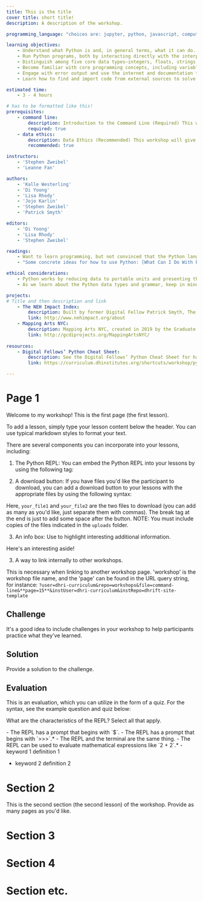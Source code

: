 ```yaml
---
title: This is the title
cover title: short title!
description: A description of the workshop.

programming_language: "choices are: jupyter, python, javascript, computer (for command line), or none"

learning objectives:
    - Understand what Python is and, in general terms, what it can do.
    - Run Python programs, both by interacting directly with the interpreter and by preparing and running scripts.
    - Distinguish among five core data types—integers, floats, strings, booleans, and lists.
    - Become familiar with core programming concepts, including variables, loops, and conditionals.
    - Engage with error output and use the internet and documentation to independently research language features.
    - Learn how to find and import code from external sources to solve more complex problems.

estimated time:
    - 3 - 4 hours

# has to be formatted like this!
prerequisites: 
    - command line: 
        description: Introduction to the Command Line (Required) This workshop makes reference to concepts from the Command Line workshop, and having basic knowledge about how to use the command line will be central for anyone who wants to learn about programming with Python.
        required: true
    - data ethics: 
        description: Data Ethics (Recommended) This workshop will give you a basis for thinking through the ethical considerations of your programming projects.
        recommended: true

instructors: 
    - 'Stephen Zweibel'
    - 'Leanne Fan'

authors:
    - 'Kalle Westerling'
    - 'Di Yoong'
    - 'Lisa Rhody'
    - 'Jojo Karlin'
    - 'Stephen Zweibel'
    - 'Patrick Smyth'

editors:
    - 'Di Yoong'
    - 'Lisa Rhody' 
    - 'Stephen Zweibel'

readings:
    - Want to learn programming, but not convinced that the Python language is the right language? Check out [Five Reasons Why Learning Python Is The Best Decision](https://medium.com/datadriveninvestor/)
    - "Some concrete ideas for how to use Python: [What Can I Do With Python?](https://realpython.com/what-can-i-do-with-python/)"

ethical considerations:
    - Python works by reducing data to portable units and presenting them in a way that prioritizes readability. These units are known as "data types" and include strings (words/letters), integers (numbers), booleans (true or false statements), and lists (groups of strings). The python grammar, which dictates how python statements ought to be ordered, values simplicity, efficiency, and concision. You can read more about Python values at [the Zen of Python](https://www.python.org/dev/peps/pep-0020/).
    - As we learn about the Python data types and grammar, keep in mind that working within any digital format requires making seemingly neutral choices that carry ethical consequences. When using python, be aware of the ways the ways that data is transformed into computable form. What choices are you making about your data? What is being included, and what is left out? What are reductions and assumptions necessary to encode your data? If you are more interested in thinking further about data types and our choices in relation to data, you should have a look at our [Data Literacies workshop](https://www.github.com/DHRI-Curriculum/data-literacies).

projects:
# Title and then description and link
    - The NEH Impact Index:
        description: Built by former Digital Fellow Patrick Smyth, The NEH Impact Index makes visible the distribution of funds by National Endowment for the Humanities across the United States. The website uses python to map projects, communities, and cultural institutions who have received NEH support. You can check out the code on Github.
        link: http://www.nehimpact.org/about
    - Mapping Arts NYC: 
        description: Mapping Arts NYC, created in 2019 by the Graduate Center’s Data for Public Good fellows, “is a project that explores the geography and representation of arts and culture in New York City over time.” It includes a number of Python scripts written to clean and make sense of all the data.
        link: http://gcdiprojects.org/MappingArtsNYC/
        
resources:
    - Digital Fellows’ Python Cheat Sheet: 
        description: See the Digital Fellows’ Python Cheat Sheet for handy commands that we cover in this workshop.
        link: https://curriculum.dhinstitutes.org/shortcuts/workshop/python

---
```


<!---
README: This workshop is a template for creating new workshops. Please read the instructions carefully.

General instructions for editing this template:
1) Duplicate this file (to avoid overwriting it) and rename/save it to the name of the workshop you are creating. Save the file as a Markdown file (`.md`) in the `workshops` folder, with hyphens to indicate spaces.
2) Edit the YAML front matter at the top of the file to include the correct information for your workshop (see more about that below).
3) Edit the content of the workshop with your lessons.

YAML Metadata:

Everything above this comment section (the YAML) constitutes the metadata of your workshop, which will populate the front page. It must be placed at the very top of your workshop file, beginning and ending with the three hyphens ---. Everything below (starting with #) is the actual content of your workshop. 

For the metadata, you should typically include some or all of the following:
- The title, and an excerpt (description) that will be displayed on the front page
- The learning objectives, which should be a list of bullet points
- The estimated time it will take to complete the workshop
- The dependencies, which should be a list of workshops that are required or recommended to complete this workshop
- The authors, which should be a list of the current and past authors of the workshop (if applicable)
- The editors, which should be a list of the current and past editors of the workshop (if applicable)
- The readings, which should be a list of readings that are relevant to the workshop
- The ethical considerations, which should be a list of ethical considerations that are relevant to the workshop
- The projects, which should be a list of projects that use the skills you'll learn in this workshop
- The resources, which should be a list of resources that are relevant to the workshop
- The goals, which should be a list of goals that are relevant to the workshop

The metadata you are currently seeing above is just an example, which you can use as a template for your own workshop. Make sure to follow the syntax exactly (or you will likely create errors), and to modify/delete any metadata that is not relevant to your workshop.
---> 

# Page 1

Welcome to my workshop! This is the first page (the first lesson).

<!--- Each h1 and h2 markdown header (the #) indicates the beginning of a new page. Use them to structure lessons in your workshops. --->

To add a lesson, simply type your lesson content below the header. You can use typical markdown styles to format your text.

There are several components you can incorporate into your lessons, including:

1. The Python REPL: You can embed the Python REPL into your lessons by using the following tag:

<PythonREPL/>

2. A download button: If you have files you'd like the participant to download, you can add a download button to your lessons with the appropriate files by using the following syntax:

<Download files='your_file1.csv, your_file2.md'>

Here, `your_file1` and `your_file2` are the two files to download (you can add as many as you'd like, just separate them with commas). The break tag at the end is just to add some space after the button. NOTE: You must include copies of the files indicated in the `uploads` folder.

3. An info box: Use <Info> to highlight interesting additional information.

<Info>
Here's an interesting aside! 
</Info>

3. A way to link internally to other workshops.

<Link workshop='python' page=5 />

This is necessary when linking to another workshop page. 'workshop' is the workshop file name, and the 'page' can be found in the URL query string, for instance:   `?user=dhri-curriculum&repo=workshops&file=command-line&**page=15**&instUser=dhri-curriculum&instRepo=dhrift-site-template` 

<!--- Most workshop lessons should include some form of a challenge, a solution, and an evaluation. See below for an example of each. --->

## Challenge

It's a good idea to include challenges in your workshop to help participants practice what they've learned.

## Solution

Provide a solution to the challenge.

## Evaluation

This is an evaluation, which you can utilize in the form of a quiz. For the syntax, see the example question and quiz below:

What are the characteristics of the REPL? Select all that apply.

<Quiz>
- The REPL has a prompt that begins with `$`.
- The REPL has a prompt that begins with `>>>`.*
- The REPL and the terminal are the same thing.
- The REPL can be used to evaluate mathematical expressions like `2 + 2`.*
</Quiz>

<!--- For quizzes, each list item in the <Quiz> tags is a potential answer. To indicate correct answers, place an asterisk at the end. --->

<!-- Each section end should have a collection of key words related to the lesson, like so: -->
<Keywords>
- keyword 1
definition 1

- keyword 2
definition 2
</Keywords>

<!--- Keywords are a good way to reinforce the key concepts of the lesson. Definitions cannot be multiple paragraphs. --->

# Section 2

This is the second section (the second lesson) of the workshop. Provide as many pages as you'd like.

# Section 3

# Section 4

# Section etc.
